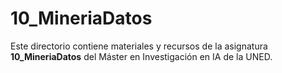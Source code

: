 ﻿# 10_MineriaDatos

Este directorio contiene materiales y recursos de la asignatura **10_MineriaDatos** del Máster en Investigación en IA de la UNED.

